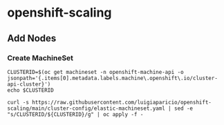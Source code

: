 # openshift-scaling


## Add Nodes

### Create MachineSet

    CLUSTERID=$(oc get machineset -n openshift-machine-api -o jsonpath='{.items[0].metadata.labels.machine\.openshift\.io/cluster-api-cluster}')
    echo $CLUSTERID

    curl -s https://raw.githubusercontent.com/luigiaparicio/openshift-scaling/main/cluster-config/elastic-machineset.yaml | sed -e "s/CLUSTERID/${CLUSTERID}/g" | oc apply -f -

